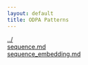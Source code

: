 ```yaml
---
layout: default
title: ODPA Patterns
---
```

  
[../](../)  
[sequence.md](./sequence.md)  
[sequence_embedding.md](./sequence_embedding.md)  
